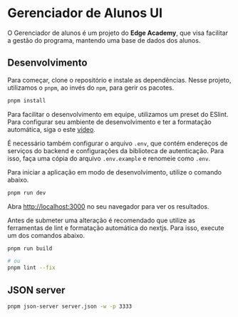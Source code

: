 # Gerenciador de Alunos UI
O Gerenciador de alunos é um projeto do **Edge Academy**, que visa facilitar a gestão do programa, mantendo uma base de dados dos alunos.

## Desenvolvimento
Para começar, clone o repositório e instale as dependências. Nesse projeto, utilizamos o `pnpm`, ao invés do `npm`, para gerir os pacotes.

```bash
pnpm install
```
Para facilitar o desenvolvimento em equipe, utilizamos um preset do ESlint. Para configurar seu ambiente de desenvolvimento e ter a formatação automática, siga o este [vídeo](https://www.youtube.com/watch?v=cbSHUVSUFgY).

É necessário também configurar o arquivo `.env`, que contém endereços de serviços do backend e configurações da biblioteca de autenticação. Para isso, faça uma cópia do arquivo `.env.example` e renomeie como `.env`.

Para iniciar a aplicação em modo de desenvolvimento, utilize o comando abaixo.
```bash
pnpm run dev
```
Abra [http://localhost:3000](http://localhost:3000) no seu navegador para ver os resultados.


Antes de submeter uma alteração é recomendado que utilize as ferramentas de lint e formatação automática do nextjs. Para isso, execute um dos comandos abaixo.

```bash
pnpm run build

# ou
pnpm lint --fix
```

## JSON server
```bash
pnpm json-server server.json -w -p 3333
```


